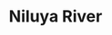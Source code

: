 ---
title: "Niluya River"
title_bn: "Khulna "
description: "This river corrupted from Rupsha river at North Border of Baliyadanga Union, Baliyaghat Upazilla, Khulna that flows north – south as a zigzag pattern."
---